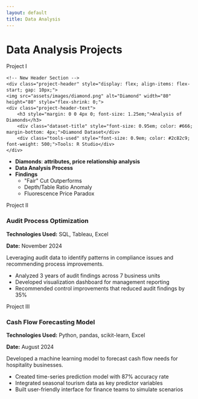 ```yaml
---
layout: default
title: Data Analysis
---
```


# Data Analysis Projects

<div class="project-box">
    <div class="project-number">Project I</div>
    
    <!-- New Header Section -->
    <div class="project-header" style="display: flex; align-items: flex-start; gap: 10px;">
    <img src="assets/images/diamond.png" alt="Diamond" width="80" height="80" style="flex-shrink: 0;">
    <div class="project-header-text">
        <h3 style="margin: 0 0 4px 0; font-size: 1.25em;">Analysis of Diamonds</h3>
        <div class="dataset-title" style="font-size: 0.95em; color: #666; margin-bottom: 4px;">Diamond Dataset</div>
        <div class="tools-used" style="font-size: 0.9em; color: #2c82c9; font-weight: 500;">Tools: R Studio</div>
    </div>
</div>
    <ul>
    <li><strong>Diamonds</strong>: <strong>attributes, price relationship analysis</strong></li>
    <li>
        <strong>Data Analysis Process</strong>
    </li>
    <li>
        <strong>Findings</strong>
        <ul>
            <li>"Fair" Cut Outperforms</li>
            <li>Depth/Table Ratio Anomaly</li>
            <li>Fluorescence Price Paradox</li>
        </ul>
    </li>
</ul>
</div>

<div class="project-box">
    <div class="project-number">Project II</div>
    <h3>Audit Process Optimization</h3>
    <p><strong>Technologies Used:</strong> SQL, Tableau, Excel</p>
    <p><strong>Date:</strong> November 2024</p>
    <p>Leveraging audit data to identify patterns in compliance issues and recommending process improvements.</p>
    <ul>
        <li>Analyzed 3 years of audit findings across 7 business units</li>
        <li>Developed visualization dashboard for management reporting</li>
        <li>Recommended control improvements that reduced audit findings by 35%</li>
    </ul>
</div>

<div class="project-box">
    <div class="project-number">Project III</div>
    <h3>Cash Flow Forecasting Model</h3>
    <p><strong>Technologies Used:</strong> Python, pandas, scikit-learn, Excel</p>
    <p><strong>Date:</strong> August 2024</p>
    <p>Developed a machine learning model to forecast cash flow needs for hospitality businesses.</p>
    <ul>
        <li>Created time-series prediction model with 87% accuracy rate</li>
        <li>Integrated seasonal tourism data as key predictor variables</li>
        <li>Built user-friendly interface for finance teams to simulate scenarios</li>
    </ul>
</div>
